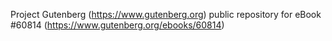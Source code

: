 Project Gutenberg (https://www.gutenberg.org) public repository for eBook #60814 (https://www.gutenberg.org/ebooks/60814)
